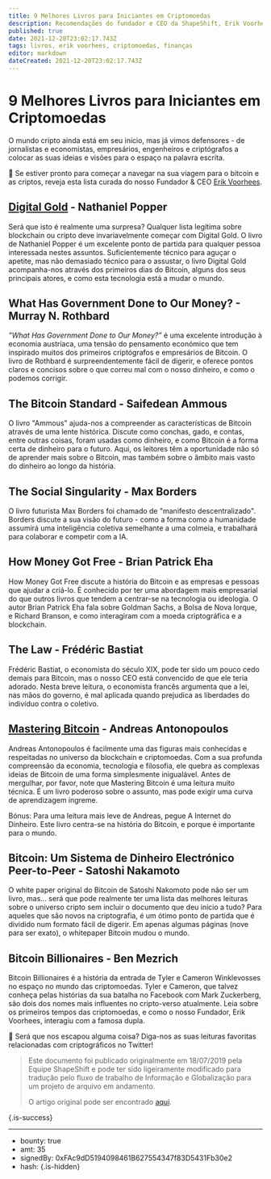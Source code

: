 ```yaml
---
title: 9 Melhores Livros para Iniciantes em Criptomoedas
description: Recomendações do fundador e CEO da ShapeShift, Erik Voorhees.
published: true
date: 2021-12-20T23:02:17.743Z
tags: livros, erik voorhees, criptomoedas, finanças
editor: markdown
dateCreated: 2021-12-20T23:02:17.743Z
---
```


# 9 Melhores Livros para Iniciantes em Criptomoedas
O mundo cripto ainda está em seu início, mas já vimos defensores - de jornalistas e economistas, empresários, engenheiros e criptógrafos a colocar as suas ideias e visões para o espaço na palavra escrita.

🚀 Se estiver pronto para começar a navegar na sua viagem para o bitcoin e as criptos, reveja esta lista curada do nosso Fundador & CEO [Erik Voorhees](http://twitter.com/erikVoorhees).

## [Digital Gold](https://www.goodreads.com/book/show/23546676-digital-gold) - Nathaniel Popper
Será que isto é realmente uma surpresa? Qualquer lista legítima sobre blockchain ou cripto deve invariavelmente começar com Digital Gold. O livro de Nathaniel Popper é um excelente ponto de partida para qualquer pessoa interessada nestes assuntos. Suficientemente técnico para aguçar o apetite, mas não demasiado técnico para o assustar, o livro Digital Gold acompanha-nos através dos primeiros dias do Bitcoin, alguns dos seus principais atores, e como esta tecnologia está a mudar o mundo.

## What Has Government Done to Our Money? - Murray N. Rothbard
*”What Has Government Done to Our Money?”* é uma excelente introdução à economia austríaca, uma tensão do pensamento económico que tem inspirado muitos dos primeiros criptógrafos e empresários de Bitcoin. O livro de Rothbard é surpreendentemente fácil de digerir, e oferece pontos claros e concisos sobre o que correu mal com o nosso dinheiro, e como o podemos corrigir.

## The Bitcoin Standard - Saifedean Ammous
O livro "Ammous" ajuda-nos a compreender as características de Bitcoin através de uma lente histórica. Discute como conchas, gado, e contas, entre outras coisas, foram usadas como dinheiro, e como Bitcoin é a forma certa de dinheiro para o futuro. Aqui, os leitores têm a oportunidade não só de aprender mais sobre o Bitcoin, mas também sobre o âmbito mais vasto do dinheiro ao longo da história.

## The Social Singularity - Max Borders
O livro futurista Max Borders foi chamado de "manifesto descentralizado". Borders discute a sua visão do futuro - como a forma como a humanidade assumirá uma inteligência coletiva semelhante a uma colmeia, e trabalhará para colaborar e competir com a IA.

## How Money Got Free - Brian Patrick Eha
How Money Got Free discute a história do Bitcoin e as empresas e pessoas que ajudar a criá-lo. É conhecido por ter uma abordagem mais empresarial do que outros livros que tendem a centrar-se na tecnologia ou ideologia. O autor Brian Patrick Eha fala sobre  Goldman Sachs, a Bolsa de Nova Iorque, e Richard Branson, e como interagiram com a moeda criptográfica e a blockchain.

## The Law - Frédéric Bastiat
Frédéric Bastiat, o economista do século XIX, pode ter sido um pouco cedo demais para Bitcoin, mas o nosso CEO está convencido de que ele teria adorado. Nesta breve leitura, o economista francês argumenta que a lei, nas mãos do governo, é mal aplicada quando prejudica as liberdades do indivíduo contra o coletivo.

## **[Mastering Bitcoin](https://www.goodreads.com/book/show/21820378-mastering-bitcoin?ac=1&from_search=true)** - Andreas Antonopoulos
Andreas Antonopoulos é facilmente uma das figuras mais conhecidas e respeitadas no universo da blockchain e criptomoedas. Com a sua profunda compreensão da economia, tecnologia e filosofia, ele quebra as complexas ideias de Bitcoin de uma forma simplesmente inigualável. Antes de mergulhar, por favor, note que Mastering Bitcoin é uma leitura muito técnica. É um livro poderoso sobre o assunto, mas pode exigir uma curva de aprendizagem íngreme.

Bónus: Para uma leitura mais leve de Andreas, pegue A Internet do Dinheiro. Este livro centra-se na história do Bitcoin, e porque é importante para o mundo.

## Bitcoin: Um Sistema de Dinheiro Electrónico Peer-to-Peer - Satoshi Nakamoto
O white paper original do Bitcoin de Satoshi Nakomoto pode não ser um livro, mas... será que pode realmente ter uma lista das melhores leituras sobre o universo cripto sem incluir o documento que deu início a tudo? Para aqueles que são novos na criptografia, é um ótimo ponto de partida que é dividido num formato fácil de digerir. Em apenas algumas páginas (nove para ser exato), o whitepaper Bitcoin mudou o mundo.

## Bitcoin Billionaires - Ben Mezrich
Bitcoin Billionaires é a história da entrada de Tyler e Cameron Winklevosses no espaço no mundo das criptomoedas. Tyler e Cameron, que talvez conheça pelas histórias da sua batalha no Facebook com Mark Zuckerberg, são dois dos nomes mais influentes no cripto-verso atualmente. Leia sobre os primeiros tempos das criptomoedas, e como o nosso Fundador, Erik Voorhees, interagiu com a famosa dupla.

🦊 Será que nos escapou alguma coisa? Diga-nos as suas leituras favoritas relacionadas com criptográficos no Twitter!

> Este documento foi publicado originalmente em 18/07/2019 pela Equipe ShapeShift e pode ter sido ligeiramente modificado para tradução pelo fluxo de trabalho de Informação e Globalização para um projeto de arquivo em andamento.
>
> O artigo original pode ser encontrado [aqui](https://shapeshift.com/library/9-best-books-for-crypto-beginners).

{.is-success}

---

- bounty: true
- amt: 35
- signedBy: 0xFAc9dD5194098461B627554347f83D5431Fb30e2
- hash: 
{.is-hidden}